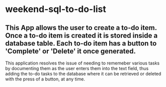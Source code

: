 # weekend-sql-to-do-list



## This App allows the user to create a to-do item. Once a to-do item is created it is stored inside a database table. Each to-do item has a button to 'Complete' or 'Delete' it once generated.

This application resolves the issue of needing to rememeber various tasks by documenting them as the user enters them into the text field, thus adding the to-do tasks to the database where it can be retrieved or deleted with the press of a button, at any time.  


